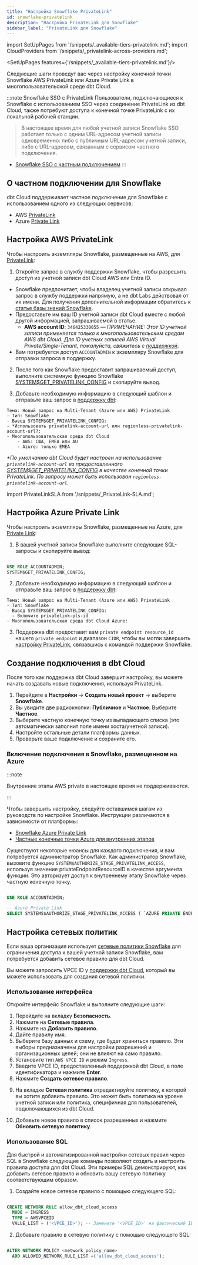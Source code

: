 ```yaml
---
title: "Настройка Snowflake PrivateLink"
id: snowflake-privatelink
description: "Настройка PrivateLink для Snowflake"
sidebar_label: "PrivateLink для Snowflake"
---
```


import SetUpPages from '/snippets/_available-tiers-privatelink.md';
import CloudProviders from '/snippets/_privatelink-across-providers.md';

<SetUpPages features={'/snippets/_available-tiers-privatelink.md'}/>

Следующие шаги проведут вас через настройку конечной точки Snowflake AWS PrivateLink или Azure Private Link в многопользовательской среде dbt Cloud.

<CloudProviders type='Snowflake' />

:::note Snowflake SSO с PrivateLink
Пользователи, подключающиеся к Snowflake с использованием SSO через соединение PrivateLink из dbt Cloud, также потребуют доступа к конечной точке PrivateLink с их локальной рабочей станции.

> В настоящее время для любой учетной записи Snowflake SSO работает только с одним URL-адресом учетной записи одновременно: либо с публичным URL-адресом учетной записи, либо с URL-адресом, связанным с сервисом частного подключения.

- [Snowflake SSO с частным подключением](https://docs.snowflake.com/en/user-guide/admin-security-fed-auth-overview#label-sso-private-connectivity)
:::

## О частном подключении для Snowflake

dbt Cloud поддерживает частное подключение для Snowflake с использованием одного из следующих сервисов:

- AWS [PrivateLink](#configure-aws-privatelink)
- Azure [Private Link](#configure-azure-private-link)

## Настройка AWS PrivateLink

Чтобы настроить экземпляры Snowflake, размещенные на AWS, для [PrivateLink](https://aws.amazon.com/privatelink):

1. Откройте запрос в службу поддержки Snowflake, чтобы разрешить доступ из учетной записи dbt Cloud AWS или Entra ID.
- Snowflake предпочитает, чтобы владелец учетной записи открывал запрос в службу поддержки напрямую, а не dbt Labs действовал от их имени. Для получения дополнительной информации обратитесь к [статье базы знаний Snowflake](https://community.snowflake.com/s/article/HowtosetupPrivatelinktoSnowflakefromCloudServiceVendors).
- Предоставьте им ваш ID учетной записи dbt Cloud вместе с любой другой информацией, запрашиваемой в статье.
  - **AWS account ID**: `346425330055` &mdash; _ПРИМЕЧАНИЕ: Этот ID учетной записи применяется только к многопользовательским средам AWS dbt Cloud. Для ID учетных записей AWS Virtual Private/Single-Tenant, пожалуйста, свяжитесь с [поддержкой](https://docs.getdbt.com/docs/dbt-support#dbt-cloud-support)._
- Вам потребуется доступ `ACCOUNTADMIN` к экземпляру Snowflake для отправки запроса в поддержку.

<Lightbox src="/img/docs/dbt-cloud/snowflakeprivatelink1.png" title="Открыть запрос в Snowflake"/>

2. После того как Snowflake предоставит запрашиваемый доступ, выполните системную функцию Snowflake [SYSTEM$GET_PRIVATELINK_CONFIG](https://docs.snowflake.com/en/sql-reference/functions/system_get_privatelink_config.html) и скопируйте вывод.

3. Добавьте необходимую информацию в следующий шаблон и отправьте ваш запрос в [поддержку dbt](https://docs.getdbt.com/docs/dbt-support#dbt-cloud-support):

```
Тема: Новый запрос на Multi-Tenant (Azure или AWS) PrivateLink
- Тип: Snowflake
- Вывод SYSTEM$GET_PRIVATELINK_CONFIG:
- *Использовать privatelink-account-url или regionless-privatelink-account-url?: 
- Многопользовательская среда dbt Cloud 
    - AWS: США, EMEA или AU
    - Azure: только EMEA
```
_*По умолчанию dbt Cloud будет настроен на использование `privatelink-account-url` из предоставленного [SYSTEM$GET_PRIVATELINK_CONFIG](https://docs.snowflake.com/en/sql-reference/functions/system_get_privatelink_config.html) в качестве конечной точки PrivateLink. По запросу может быть использован `regionless-privatelink-account-url`._

import PrivateLinkSLA from '/snippets/_PrivateLink-SLA.md';

<PrivateLinkSLA />

## Настройка Azure Private Link

Чтобы настроить экземпляры Snowflake, размещенные на Azure, для [Private Link](https://learn.microsoft.com/en-us/azure/private-link/private-link-overview):

1. В вашей учетной записи Snowflake выполните следующие SQL-запросы и скопируйте вывод:

```sql

USE ROLE ACCOUNTADMIN;
SYSTEM$GET_PRIVATELINK_CONFIG;

```

2. Добавьте необходимую информацию в следующий шаблон и отправьте ваш запрос в [поддержку dbt](https://docs.getdbt.com/docs/dbt-support#dbt-cloud-support):

```
Тема: Новый запрос на Multi-Tenant (Azure или AWS) PrivateLink
- Тип: Snowflake
- Вывод SYSTEM$GET_PRIVATELINK_CONFIG:
  - Включите privatelink-pls-id
- Многопользовательская среда dbt Cloud Azure: 
```

3. Поддержка dbt предоставит вам `private endpoint resource_id` нашего `private_endpoint` и диапазон `CIDR`, чтобы вы могли завершить [настройку PrivateLink](https://community.snowflake.com/s/article/HowtosetupPrivatelinktoSnowflakefromCloudServiceVendors), связавшись с командой поддержки Snowflake.

## Создание подключения в dbt Cloud

После того как поддержка dbt Cloud завершит настройку, вы можете начать создавать новые подключения, используя PrivateLink.

1. Перейдите в **Настройки** → **Создать новый проект** → выберите **Snowflake**.
2. Вы увидите две радиокнопки: **Публичное** и **Частное**. Выберите **Частное**.
3. Выберите частную конечную точку из выпадающего списка (это автоматически заполнит поле имени хоста/учетной записи).
4. Настройте остальные детали платформы данных.
5. Проверьте ваше подключение и сохраните его.

### Включение подключения в Snowflake, размещенном на Azure

:::note

Внутренние этапы AWS private в настоящее время не поддерживаются.

:::

Чтобы завершить настройку, следуйте оставшимся шагам из руководств по настройке Snowflake. Инструкции различаются в зависимости от платформы:

- [Snowflake Azure Private Link](https://docs.snowflake.com/en/user-guide/privatelink-azure)
- [Частные конечные точки Azure для внутренних этапов](https://docs.snowflake.com/en/user-guide/private-internal-stages-azure)

Существуют некоторые нюансы для каждого подключения, и вам потребуется администратор Snowflake. Как администратор Snowflake, вызовите функцию `SYSTEM$AUTHORIZE_STAGE_PRIVATELINK_ACCESS`, используя значение privateEndpointResourceID в качестве аргумента функции. Это авторизует доступ к внутреннему этапу Snowflake через частную конечную точку.

```sql

USE ROLE ACCOUNTADMIN;

-- Azure Private Link
SELECT SYSTEMS$AUTHORIZE_STAGE_PRIVATELINK_ACCESS ( `AZURE PRIVATE ENDPOINT RESOURCE ID` );

```

## Настройка сетевых политик

Если ваша организация использует [сетевые политики Snowflake](https://docs.snowflake.com/en/user-guide/network-policies) для ограничения доступа к вашей учетной записи Snowflake, вам потребуется добавить сетевое правило для dbt Cloud.

Вы можете запросить VPCE ID у [поддержки dbt Cloud](mailto:support@getdbt.com), который вы можете использовать для создания сетевой политики.

### Использование интерфейса

Откройте интерфейс Snowflake и выполните следующие шаги:
1. Перейдите на вкладку **Безопасность**.
2. Нажмите на **Сетевые правила**.
3. Нажмите на **Добавить правило**.
4. Дайте правилу имя.
5. Выберите базу данных и схему, где будет храниться правило. Эти выборы предназначены для настройки разрешений и организационных целей; они не влияют на само правило.
6. Установите тип `AWS VPCE ID` и режим `Ingress`.
7. Введите VPCE ID, предоставленный поддержкой dbt Cloud, в поле идентификатора и нажмите **Enter**.
8. Нажмите **Создать сетевое правило**.

<Lightbox src="/img/docs/dbt-cloud/snowflakeprivatelink2.png" title="Создать сетевое правило"/>

9. На вкладке **Сетевая политика** отредактируйте политику, к которой вы хотите добавить правило. Это может быть политика на уровне учетной записи или политика, специфичная для пользователей, подключающихся из dbt Cloud.

10. Добавьте новое правило в список разрешенных и нажмите **Обновить сетевую политику**.

<Lightbox src="/img/docs/dbt-cloud/snowflakeprivatelink3.png" title="Обновить сетевую политику"/>

### Использование SQL

Для быстрой и автоматизированной настройки сетевых правил через SQL в Snowflake следующие команды позволяют создать и настроить правила доступа для dbt Cloud. Эти примеры SQL демонстрируют, как добавить сетевое правило и обновить вашу сетевую политику соответствующим образом.

1. Создайте новое сетевое правило с помощью следующего SQL:
```sql

CREATE NETWORK RULE allow_dbt_cloud_access
  MODE = INGRESS
  TYPE = AWSVPCEID
  VALUE_LIST = ('<VPCE_ID>'); -- Замените '<VPCE_ID>' на фактический ID, предоставленный

```

2. Добавьте правило в сетевую политику с помощью следующего SQL:
```sql

ALTER NETWORK POLICY <network_policy_name>
  ADD ALLOWED_NETWORK_RULE_LIST =('allow_dbt_cloud_access');

```